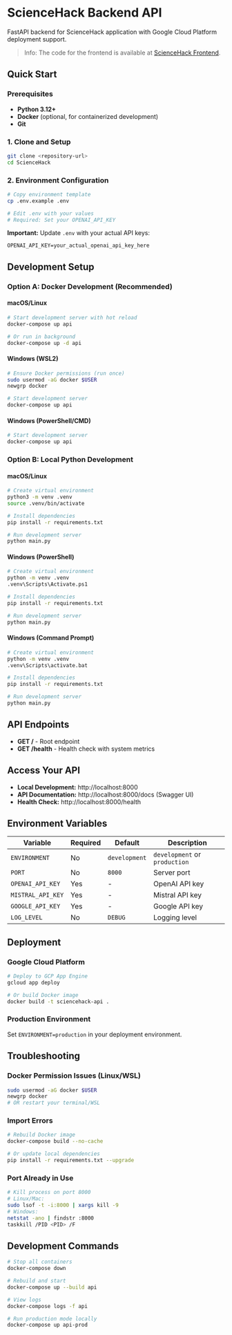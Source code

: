 # ScienceHack Backend API

FastAPI backend for ScienceHack application with Google Cloud Platform deployment support.

> Info: The code for the frontend is available at [ScienceHack Frontend](https://github.com/SiddKay/conflict-orchestrator-playground).

## Quick Start

### Prerequisites

- **Python 3.12+**
- **Docker** (optional, for containerized development)
- **Git**

### 1. Clone and Setup

```bash
git clone <repository-url>
cd ScienceHack
```

### 2. Environment Configuration

```bash
# Copy environment template
cp .env.example .env

# Edit .env with your values
# Required: Set your OPENAI_API_KEY
```

**Important:** Update `.env` with your actual API keys:
```
OPENAI_API_KEY=your_actual_openai_api_key_here
```

## Development Setup

### Option A: Docker Development (Recommended)

#### macOS/Linux
```bash
# Start development server with hot reload
docker-compose up api

# Or run in background
docker-compose up -d api
```

#### Windows (WSL2)
```bash
# Ensure Docker permissions (run once)
sudo usermod -aG docker $USER
newgrp docker

# Start development server
docker-compose up api
```

#### Windows (PowerShell/CMD)
```bash
# Start development server
docker-compose up api
```

### Option B: Local Python Development

#### macOS/Linux
```bash
# Create virtual environment
python3 -m venv .venv
source .venv/bin/activate

# Install dependencies
pip install -r requirements.txt

# Run development server
python main.py
```

#### Windows (PowerShell)
```bash
# Create virtual environment
python -m venv .venv
.venv\Scripts\Activate.ps1

# Install dependencies
pip install -r requirements.txt

# Run development server
python main.py
```

#### Windows (Command Prompt)
```bash
# Create virtual environment
python -m venv .venv
.venv\Scripts\activate.bat

# Install dependencies
pip install -r requirements.txt

# Run development server
python main.py
```

## API Endpoints

- **GET /** - Root endpoint
- **GET /health** - Health check with system metrics

## Access Your API

- **Local Development:** http://localhost:8000
- **API Documentation:** http://localhost:8000/docs (Swagger UI)
- **Health Check:** http://localhost:8000/health

## Environment Variables

| Variable | Required | Default | Description |
|----------|----------|---------|-------------|
| `ENVIRONMENT` | No | `development` | `development` or `production` |
| `PORT` | No | `8000` | Server port |
| `OPENAI_API_KEY` | Yes | - | OpenAI API key |
| `MISTRAL_API_KEY` | Yes | - | Mistral API key |
| `GOOGLE_API_KEY` | Yes | - | Google API key |
| `LOG_LEVEL` | No | `DEBUG` | Logging level |

## Deployment

### Google Cloud Platform
```bash
# Deploy to GCP App Engine
gcloud app deploy

# Or build Docker image
docker build -t sciencehack-api .
```

### Production Environment
Set `ENVIRONMENT=production` in your deployment environment.

## Troubleshooting

### Docker Permission Issues (Linux/WSL)
```bash
sudo usermod -aG docker $USER
newgrp docker
# OR restart your terminal/WSL
```

### Import Errors
```bash
# Rebuild Docker image
docker-compose build --no-cache

# Or update local dependencies
pip install -r requirements.txt --upgrade
```

### Port Already in Use
```bash
# Kill process on port 8000
# Linux/Mac:
sudo lsof -t -i:8000 | xargs kill -9
# Windows:
netstat -ano | findstr :8000
taskkill /PID <PID> /F
```

## Development Commands

```bash
# Stop all containers
docker-compose down

# Rebuild and start
docker-compose up --build api

# View logs
docker-compose logs -f api

# Run production mode locally
docker-compose up api-prod
```